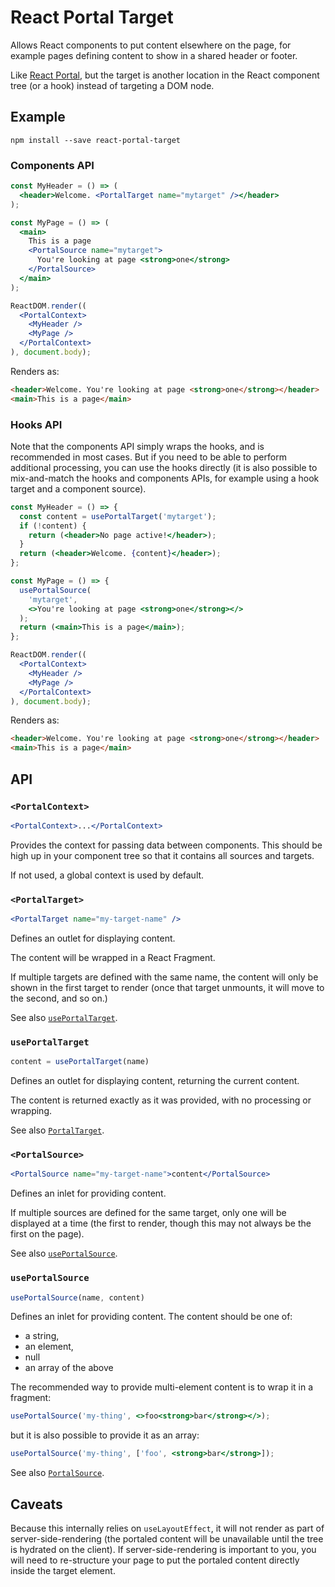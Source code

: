 # React Portal Target

Allows React components to put content elsewhere on the page, for example pages
defining content to show in a shared header or footer.

Like [React Portal](https://reactjs.org/docs/portals.html), but the target is
another location in the React component tree (or a hook) instead of targeting
a DOM node.

## Example

```shell
npm install --save react-portal-target
```

### Components API

```jsx
const MyHeader = () => (
  <header>Welcome. <PortalTarget name="mytarget" /></header>
);

const MyPage = () => (
  <main>
    This is a page
    <PortalSource name="mytarget">
      You're looking at page <strong>one</strong>
    </PortalSource>
  </main>
);

ReactDOM.render((
  <PortalContext>
    <MyHeader />
    <MyPage />
  </PortalContext>
), document.body);
```

Renders as:

```html
<header>Welcome. You're looking at page <strong>one</strong></header>
<main>This is a page</main>
```

### Hooks API

Note that the components API simply wraps the hooks, and is recommended in most
cases. But if you need to be able to perform additional processing, you can use
the hooks directly (it is also possible to mix-and-match the hooks and
components APIs, for example using a hook target and a component source).

```jsx
const MyHeader = () => {
  const content = usePortalTarget('mytarget');
  if (!content) {
    return (<header>No page active!</header>);
  }
  return (<header>Welcome. {content}</header>);
};

const MyPage = () => {
  usePortalSource(
    'mytarget',
    <>You're looking at page <strong>one</strong></>
  );
  return (<main>This is a page</main>);
};

ReactDOM.render((
  <PortalContext>
    <MyHeader />
    <MyPage />
  </PortalContext>
), document.body);
```

Renders as:

```html
<header>Welcome. You're looking at page <strong>one</strong></header>
<main>This is a page</main>
```

## API

### `<PortalContext>`

```jsx
<PortalContext>...</PortalContext>
```

Provides the context for passing data between components. This should be high
up in your component tree so that it contains all sources and targets.

If not used, a global context is used by default.


### `<PortalTarget>`

```jsx
<PortalTarget name="my-target-name" />
```

Defines an outlet for displaying content.

The content will be wrapped in a React Fragment.

If multiple targets are defined with the same name, the content will only be
shown in the first target to render (once that target unmounts, it will move to
the second, and so on.)

See also [`usePortalTarget`](#useportaltarget).


### `usePortalTarget`

```jsx
content = usePortalTarget(name)
```

Defines an outlet for displaying content, returning the current content.

The content is returned exactly as it was provided, with no processing or
wrapping.

See also [`PortalTarget`](#portaltarget).


### `<PortalSource>`

```jsx
<PortalSource name="my-target-name">content</PortalSource>
```

Defines an inlet for providing content.

If multiple sources are defined for the same target, only one will be displayed
at a time (the first to render, though this may not always be the first on the
page).

See also [`usePortalSource`](#useportalsource).


### `usePortalSource`

```jsx
usePortalSource(name, content)
```

Defines an inlet for providing content. The content should be one of:

* a string,
* an element,
* null
* an array of the above

The recommended way to provide multi-element content is to wrap it in a fragment:

```jsx
usePortalSource('my-thing', <>foo<strong>bar</strong></>);
```

but it is also possible to provide it as an array:

```jsx
usePortalSource('my-thing', ['foo', <strong>bar</strong>]);
```

See also [`PortalSource`](#portalsource).


## Caveats

Because this internally relies on `useLayoutEffect`, it will not render as part
of server-side-rendering (the portaled content will be unavailable until the
tree is hydrated on the client). If server-side-rendering is important to you,
you will need to re-structure your page to put the portaled content directly
inside the target element.
